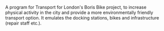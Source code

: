 A program for Transport for London's Boris Bike project,
to increase physical activity in the city and provide a more environmentally friendly transport option.
It emulates the docking stations, bikes and infrastructure
(repair staff etc.).
